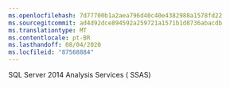 ```yaml
---
ms.openlocfilehash: 7d77700b1a2aea796d40c40e4382988a1578fd22
ms.sourcegitcommit: ad4d92dce894592a259721a1571b1d8736abacdb
ms.translationtype: MT
ms.contentlocale: pt-BR
ms.lasthandoff: 08/04/2020
ms.locfileid: "87568884"
---
```

SQL Server 2014 Analysis Services \( SSAS\)
